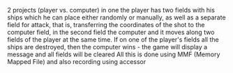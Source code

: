 2 projects (player vs. computer) in one the player has two fields with his ships which he can place either randomly or manually, as well as a separate field for attack, that is, transferring the coordinates of the shot to the computer field, in the second field the computer and it moves along two fields of the player at the same time. If on one of the player's fields all the ships are destroyed, then the computer wins - the game will display a message and all fields will be cleared
All this is done using MMF (Memory Mapped File) and also recording using accessor
